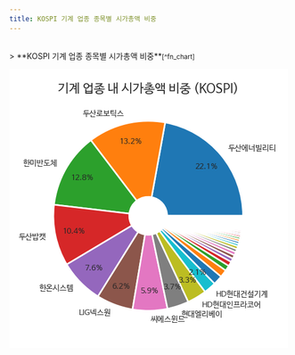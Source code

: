 ```yaml
---
title: KOSPI 기계 업종 종목별 시가총액 비중
---
```

<br>
> **KOSPI 기계 업종 종목별 시가총액 비중<a id="pie"></a>**<small>[^fn_chart]</small>

![294090](images/kospi_업종_기계_종목.png)